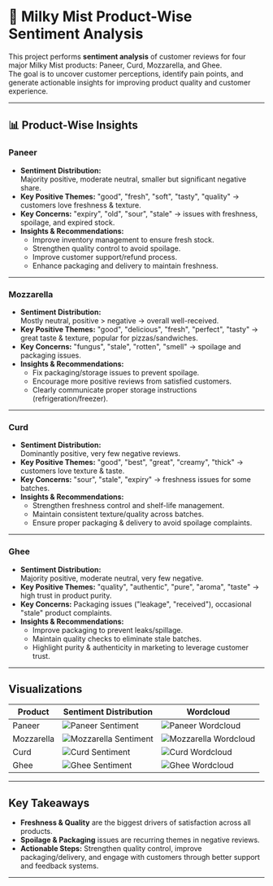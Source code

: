 # 🥛 Milky Mist Product-Wise Sentiment Analysis

This project performs **sentiment analysis** of customer reviews for four major Milky Mist products: Paneer, Curd, Mozzarella, and Ghee.  
The goal is to uncover customer perceptions, identify pain points, and generate actionable insights for improving product quality and customer experience.

---

## 📊 Product-Wise Insights

### Paneer
- **Sentiment Distribution:**  
  Majority positive, moderate neutral, smaller but significant negative share.  
- **Key Positive Themes:** "good", "fresh", "soft", "tasty", "quality" → customers love freshness & texture.  
- **Key Concerns:** "expiry", "old", "sour", "stale" → issues with freshness, spoilage, and expired stock.  
- **Insights & Recommendations:**  
  - Improve inventory management to ensure fresh stock.  
  - Strengthen quality control to avoid spoilage.  
  - Improve customer support/refund process.  
  - Enhance packaging and delivery to maintain freshness.

---

### Mozzarella
- **Sentiment Distribution:**  
  Mostly neutral, positive > negative → overall well-received.  
- **Key Positive Themes:** "good", "delicious", "fresh", "perfect", "tasty" → great taste & texture, popular for pizzas/sandwiches.  
- **Key Concerns:** "fungus", "stale", "rotten", "smell" → spoilage and packaging issues.  
- **Insights & Recommendations:**  
  - Fix packaging/storage issues to prevent spoilage.  
  - Encourage more positive reviews from satisfied customers.  
  - Clearly communicate proper storage instructions (refrigeration/freezer).

---

### Curd
- **Sentiment Distribution:**  
  Dominantly positive, very few negative reviews.  
- **Key Positive Themes:** "good", "best", "great", "creamy", "thick" → customers love texture & taste.  
- **Key Concerns:** "sour", "stale", "expiry" → freshness issues for some batches.  
- **Insights & Recommendations:**  
  - Strengthen freshness control and shelf-life management.  
  - Maintain consistent texture/quality across batches.  
  - Ensure proper packaging & delivery to avoid spoilage complaints.

---

### Ghee
- **Sentiment Distribution:**  
  Majority positive, moderate neutral, very few negative.  
- **Key Positive Themes:** "quality", "authentic", "pure", "aroma", "taste" → high trust in product purity.  
- **Key Concerns:** Packaging issues ("leakage", "received"), occasional "stale" product complaints.  
- **Insights & Recommendations:**  
  - Improve packaging to prevent leaks/spillage.  
  - Maintain quality checks to eliminate stale batches.  
  - Highlight purity & authenticity in marketing to leverage customer trust.

---

## Visualizations
| Product | Sentiment Distribution | Wordcloud |
|--------|---------------------|-----------|
| Paneer | ![Paneer Sentiment](results/paneer/sentiment_paneer.png) | ![Paneer Wordcloud](results/paneer/paneer_wordcloud.png) |
| Mozzarella | ![Mozzarella Sentiment](results/mozzarella/sentiment_mozzarella.png) | ![Mozzarella Wordcloud](results/mozzarella/mozzarella_wordcloud.png) |
| Curd | ![Curd Sentiment](results/curd/sentiment_curd.png) | ![Curd Wordcloud](results/curd/curd_wordcloud.png) |
| Ghee | ![Ghee Sentiment](results/ghee/sentiment_ghee.png) | ![Ghee Wordcloud](results/ghee/ghee_wordcloud.png) |

---

## Key Takeaways
- **Freshness & Quality** are the biggest drivers of satisfaction across all products.  
- **Spoilage & Packaging** issues are recurring themes in negative reviews.  
- **Actionable Steps:** Strengthen quality control, improve packaging/delivery, and engage with customers through better support and feedback systems.

---
